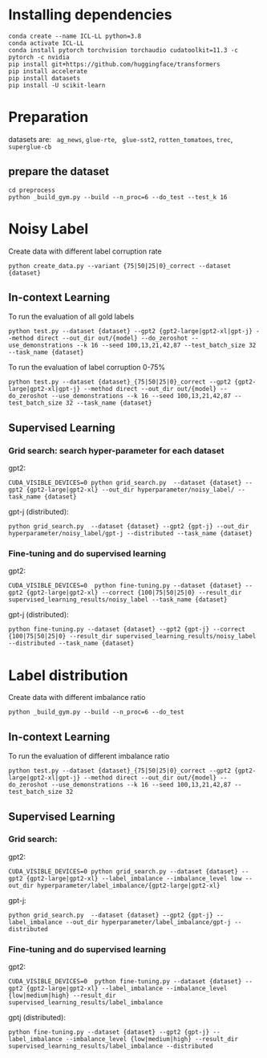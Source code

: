 
# Installing dependencies
```
conda create --name ICL-LL python=3.8
conda activate ICL-LL
conda install pytorch torchvision torchaudio cudatoolkit=11.3 -c pytorch -c nvidia
pip install git+https://github.com/huggingface/transformers
pip install accelerate
pip install datasets
pip install -U scikit-learn
```
# Preparation
datasets are: `` ag_news``, ``glue-rte``, `` glue-sst2``, ``rotten_tomatoes``, ``trec``, ``superglue-cb``
## prepare the dataset
```
cd preprocess
python _build_gym.py --build --n_proc=6 --do_test --test_k 16
```

# Noisy Label

Create data with different label corruption rate
```
python create_data.py --variant {75|50|25|0}_correct --dataset {dataset}
```
## In-context Learning
To run the evaluation of all gold labels
```
python test.py --dataset {dataset} --gpt2 {gpt2-large|gpt2-xl|gpt-j} --method direct --out_dir out/{model} --do_zeroshot --use_demonstrations --k 16 --seed 100,13,21,42,87 --test_batch_size 32 --task_name {dataset}
```
To run the evaluation of label corruption 0-75%
```
python test.py --dataset {dataset}_{75|50|25|0}_correct --gpt2 {gpt2-large|gpt2-xl|gpt-j} --method direct --out_dir out/{model} --do_zeroshot --use_demonstrations --k 16 --seed 100,13,21,42,87 --test_batch_size 32 --task_name {dataset}
```

## Supervised Learning
### Grid search: search hyper-parameter for each dataset 
gpt2:
```
CUDA_VISIBLE_DEVICES=0 python grid_search.py  --dataset {dataset} --gpt2 {gpt2-large|gpt2-xl} --out_dir hyperparameter/noisy_label/ --task_name {dataset}
```
gpt-j (distributed):
```
python grid_search.py  --dataset {dataset} --gpt2 {gpt-j} --out_dir hyperparameter/noisy_label/gpt-j --distributed --task_name {dataset}
```

### Fine-tuning and do supervised learning
gpt2:
```
CUDA_VISIBLE_DEVICES=0  python fine-tuning.py --dataset {dataset} --gpt2 {gpt2-large|gpt2-xl} --correct {100|75|50|25|0} --result_dir supervised_learning_results/noisy_label --task_name {dataset}
```
gpt-j (distributed):
```
python fine-tuning.py --dataset {dataset} --gpt2 {gpt-j} --correct {100|75|50|25|0} --result_dir supervised_learning_results/noisy_label --distributed --task_name {dataset}
```

# Label distribution 
Create data with different imbalance ratio
```
python _build_gym.py --build --n_proc=6 --do_test 
```
## In-context Learning
To run the evaluation of different imbalance ratio
```
python test.py --dataset {dataset}_{75|50|25|0}_correct --gpt2 {gpt2-large|gpt2-xl|gpt-j} --method direct --out_dir out/{model} --do_zeroshot --use_demonstrations --k 16 --seed 100,13,21,42,87 --test_batch_size 32
```
## Supervised Learning 
### Grid search:
gpt2:
```
CUDA_VISIBLE_DEVICES=0 python grid_search.py --dataset {dataset} --gpt2 {gpt2-large|gpt2-xl} --label_imbalance --imbalance_level low --out_dir hyperparameter/label_imbalance/{gpt2-large|gpt2-xl}
```
gpt-j:
```
python grid_search.py  --dataset {dataset} --gpt2 {gpt-j} --label_imbalance --out_dir hyperparameter/label_imbalance/gpt-j --distributed
```
### Fine-tuning and do supervised learning
gpt2:
```
CUDA_VISIBLE_DEVICES=0  python fine-tuning.py --dataset {dataset} --gpt2 {gpt2-large|gpt2-xl} --label_imbalance --imbalance_level {low|medium|high} --result_dir supervised_learning_results/label_imbalance
```
gptj (distributed):
```
python fine-tuning.py --dataset {dataset} --gpt2 {gpt-j} --label_imbalance --imbalance_level {low|medium|high} --result_dir supervised_learning_results/label_imbalance --distributed
```
